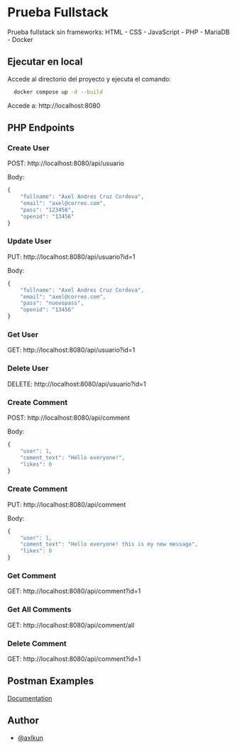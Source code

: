 
# Prueba Fullstack

Prueba fullstack sin frameworks: HTML - CSS - JavaScript - PHP - MariaDB - Docker


## Ejecutar en local

Accede al directorio del proyecto y ejecuta el comando:

```bash
  docker compose up -d --build
```

Accede a: http://localhost:8080


## PHP Endpoints

### Create User

POST: http://localhost:8080/api/usuario

Body:

```javascript
{
    "fullname": "Axel Andres Cruz Cordova",
    "email": "axel@correo.com",
    "pass": "123456",
    "openid": "13456"
}
```

### Update User

PUT: http://localhost:8080/api/usuario?id=1

Body:

```javascript
{
    "fullname": "Axel Andres Cruz Cordova",
    "email": "axel@correo.com",
    "pass": "nuevopass",
    "openid": "13456"
}
```

### Get User

GET: http://localhost:8080/api/usuario?id=1

### Delete User

DELETE: http://localhost:8080/api/usuario?id=1


### Create Comment

POST: http://localhost:8080/api/comment

Body:

```javascript
{
    "user": 1,
    "coment_text": "Hello everyone!",
    "likes": 0
}
```

### Create Comment

PUT: http://localhost:8080/api/comment

Body:

```javascript
{
    "user": 1,
    "coment_text": "Hello everyone! this is my new message",
    "likes": 0
}
```

### Get Comment

GET: http://localhost:8080/api/comment?id=1

### Get All Comments

GET: http://localhost:8080/api/comment/all

### Delete Comment

GET: http://localhost:8080/api/comment?id=1
## Postman Examples

[Documentation](https://documenter.getpostman.com/view/25443512/2sA35Bcjtb)


## Author

- [@axlkun](https://www.github.com/axlkun)

